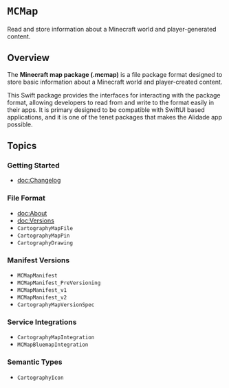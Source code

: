# ``MCMap``

Read and store information about a Minecraft world and player-generated
content.

## Overview

The **Minecraft map package (.mcmap)** is a file package format designed
to store basic information about a Minecraft world and player-created
content.

This Swift package provides the interfaces for interacting with the
package format, allowing developers to read from and write to the format
easily in their apps. It is primary designed to be compatible with SwiftUI
based applications, and it is one of the tenet packages that makes the
Alidade app possible.

## Topics

### Getting Started

- <doc:Changelog>

### File Format

- <doc:About>
- <doc:Versions>
- ``CartographyMapFile``
- ``CartographyMapPin``
- ``CartographyDrawing``

### Manifest Versions

- ``MCMapManifest``
- ``MCMapManifest_PreVersioning``
- ``MCMapManifest_v1``
- ``MCMapManifest_v2``
- ``CartographyMapVersionSpec``

### Service Integrations

- ``CartographyMapIntegration``
- ``MCMapBluemapIntegration``

### Semantic Types

- ``CartographyIcon``
